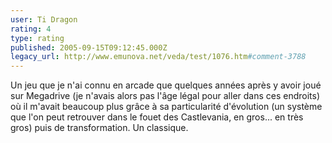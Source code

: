 ```yaml
---
user: Ti Dragon
rating: 4
type: rating
published: 2005-09-15T09:12:45.000Z
legacy_url: http://www.emunova.net/veda/test/1076.htm#comment-3788
---
```

Un jeu que je n'ai connu en arcade que quelques années après y avoir joué sur Megadrive (je n'avais alors pas l'âge légal pour aller dans ces endroits) où il m'avait beaucoup plus grâce à sa particularité d'évolution (un système que l'on peut retrouver dans le fouet des Castlevania, en gros... en très gros) puis de transformation. Un classique.